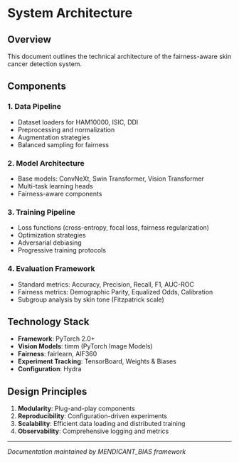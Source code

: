 # System Architecture

## Overview

This document outlines the technical architecture of the fairness-aware skin cancer detection system.

## Components

### 1. Data Pipeline
- Dataset loaders for HAM10000, ISIC, DDI
- Preprocessing and normalization
- Augmentation strategies
- Balanced sampling for fairness

### 2. Model Architecture
- Base models: ConvNeXt, Swin Transformer, Vision Transformer
- Multi-task learning heads
- Fairness-aware components

### 3. Training Pipeline
- Loss functions (cross-entropy, focal loss, fairness regularization)
- Optimization strategies
- Adversarial debiasing
- Progressive training protocols

### 4. Evaluation Framework
- Standard metrics: Accuracy, Precision, Recall, F1, AUC-ROC
- Fairness metrics: Demographic Parity, Equalized Odds, Calibration
- Subgroup analysis by skin tone (Fitzpatrick scale)

## Technology Stack

- **Framework**: PyTorch 2.0+
- **Vision Models**: timm (PyTorch Image Models)
- **Fairness**: fairlearn, AIF360
- **Experiment Tracking**: TensorBoard, Weights & Biases
- **Configuration**: Hydra

## Design Principles

1. **Modularity**: Plug-and-play components
2. **Reproducibility**: Configuration-driven experiments
3. **Scalability**: Efficient data loading and distributed training
4. **Observability**: Comprehensive logging and metrics

---

*Documentation maintained by MENDICANT_BIAS framework*
